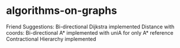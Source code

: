 # algorithms-on-graphs
Friend Suggestions: Bi-directional Dijkstra implemented
Distance with coords: Bi-directional A* implemented with uniA for only A* reference
Contractional Hierarchy implemented
